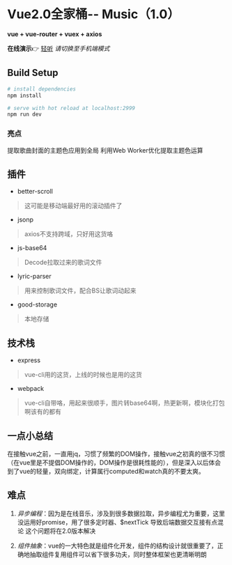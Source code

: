 # Vue2.0全家桶-- Music（1.0）
**vue + vue-router + vuex + axios**


**在线演示**👉 [轻听](http://www.gesangs.com:3000) *请切换至手机端模式*

## Build Setup

``` bash
# install dependencies
npm install

# serve with hot reload at localhost:2999
npm run dev

```
### 亮点
提取歌曲封面的主题色应用到全局
利用Web Worker优化提取主题色运算

## 插件

- better-scroll
> 这可能是移动端最好用的滚动插件了

- jsonp
> axios不支持跨域，只好用这货咯

- js-base64 
> Decode拉取过来的歌词文件

- lyric-parser
> 用来控制歌词文件，配合BS让歌词动起来

- good-storage
> 本地存储

## 技术栈

- express
> vue-cli用的这货，上线的时候也是用的这货

- webpack
> vue-cli自带咯，用起来很顺手，图片转base64啊，热更新啊，模块化打包啊该有的都有

## 一点小总结

在接触vue之前，一直用jq，习惯了频繁的DOM操作，接触vue之初真的很不习惯（在vue里是不提倡DOM操作的，DOM操作是很耗性能的），但是深入以后体会到了vue的轻量，双向绑定，计算属行computed和watch真的不要太爽。

## 难点

1. *异步编程*：因为是在线音乐，涉及到很多数据拉取，异步编程尤为重要，这里没运用好promise，用了很多定时器、$nextTick 导致后端数据交互接有点混论
这个问题将在2.0版本解决

2. *组件抽象*：vue的一大特色就是组件化开发，组件的结构设计就很重要了，正确地抽取组件复用组件可以省下很多功夫，同时整体框架也更清晰明朗
